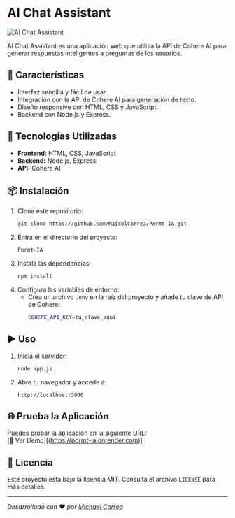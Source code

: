 # AI Chat Assistant

![AI Chat Assistant](https://your-image-url.com/banner.png)  

AI Chat Assistant es una aplicación web que utiliza la API de Cohere AI para generar respuestas inteligentes a preguntas de los usuarios.

## 🚀 Características
- Interfaz sencilla y fácil de usar.
- Integración con la API de Cohere AI para generación de texto.
- Diseño responsive con HTML, CSS y JavaScript.
- Backend con Node.js y Express.

## 📌 Tecnologías Utilizadas
- **Frontend:** HTML, CSS, JavaScript
- **Backend:** Node.js, Express
- **API:** Cohere AI

## 📦 Instalación
1. Clona este repositorio:
   ```sh
   git clone https://github.com/MaicolCorrea/Pormt-IA.git
   ```
2. Entra en el directorio del proyecto:
   ```sh
   Pormt-IA
   ```
3. Instala las dependencias:
   ```sh
   npm install
   ```
4. Configura las variables de entorno:
   - Crea un archivo `.env` en la raíz del proyecto y añade tu clave de API de Cohere:
     ```sh
     COHERE_API_KEY=tu_clave_aqui
     ```

## ▶️ Uso
1. Inicia el servidor:
   ```sh
   node app.js
   ```
2. Abre tu navegador y accede a:
   ```
   http://localhost:3000
   ```

## 🌐 Prueba la Aplicación
Puedes probar la aplicación en la siguiente URL:  
[🔗 Ver Demo][(https://pormt-ia.onrender.com)]

## 📜 Licencia
Este proyecto está bajo la licencia MIT. Consulta el archivo `LICENSE` para más detalles.

---

_Desarrollado con ❤️ por [Michael Correa](https://github.com/MaicolCorrea)_

